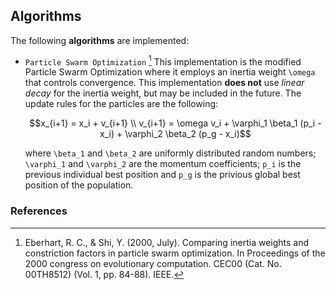 ## Algorithms
 
The following **algorithms** are implemented:

- `Particle Swarm Optimization` [^1]
  This implementation is the modified Particle Swarm Optimization where it employs an inertia weight ``\omega``
  that controls convergence. This implementation **does not** use _linear decay_ for the inertia weight, but may be included in the future.
  The update rules for the particles are the following:

  ```math
  x_{i+1} = x_i + v_{i+1} \\
  v_{i+1} = \omega v_i + \varphi_1 \beta_1 (p_i - x_i) + \varphi_2 \beta_2 (p_g - x_i)
  ```

  where ``\beta_1`` and ``\beta_2`` are uniformly distributed random numbers; ``\varphi_1`` and ``\varphi_2`` are the momentum coefficients;
  ``p_i`` is the previous individual best position and ``p_g`` is the privious global best position of the population.

### References

[^1]: Eberhart, R. C., & Shi, Y. (2000, July). Comparing inertia weights and constriction factors in particle swarm optimization. In Proceedings of the 2000 congress on evolutionary computation. CEC00 (Cat. No. 00TH8512) (Vol. 1, pp. 84-88). IEEE.